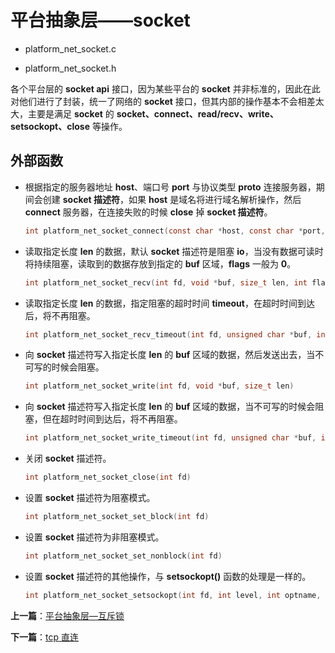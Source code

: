 # 平台抽象层——socket

- platform_net_socket.c

- platform_net_socket.h

各个平台层的 **socket api** 接口，因为某些平台的 **socket** 并非标准的，因此在此对他们进行了封装，统一了网络的 **socket** 接口，但其内部的操作基本不会相差太大，主要是满足 **socket** 的 **socket、connect、read/recv、write、setsockopt、close** 等操作。

## 外部函数

- 根据指定的服务器地址 **host**、端口号 **port** 与协议类型 **proto** 连接服务器，期间会创建 **socket 描述符**，如果 **host** 是域名将进行域名解析操作，然后 **connect** 服务器，在连接失败的时候 **close** 掉 **socket 描述符**。

    ```c
    int platform_net_socket_connect(const char *host, const char *port, int proto)
    ```

- 读取指定长度 **len** 的数据，默认 **socket** 描述符是阻塞 **io**，当没有数据可读时将持续阻塞，读取到的数据存放到指定的 **buf** 区域，**flags** 一般为 **0**。

    ```c
    int platform_net_socket_recv(int fd, void *buf, size_t len, int flags)
    ```

- 读取指定长度 **len** 的数据，指定阻塞的超时时间 **timeout**，在超时时间到达后，将不再阻塞。

    ```c
    int platform_net_socket_recv_timeout(int fd, unsigned char *buf, int len, int timeout)
    ```

- 向 **socket** 描述符写入指定长度 **len** 的 **buf** 区域的数据，然后发送出去，当不可写的时候会阻塞。

    ```c
    int platform_net_socket_write(int fd, void *buf, size_t len)
    ```

- 向 **socket** 描述符写入指定长度 **len** 的 **buf** 区域的数据，当不可写的时候会阻塞，但在超时时间到达后，将不再阻塞。

    ```c
    int platform_net_socket_write_timeout(int fd, unsigned char *buf, int len, int timeout)
    ```

- 关闭 **socket** 描述符。

    ```c
    int platform_net_socket_close(int fd)
    ```

- 设置 **socket** 描述符为阻塞模式。

    ```c
    int platform_net_socket_set_block(int fd)
    ```

- 设置 **socket** 描述符为非阻塞模式。

    ```c
    int platform_net_socket_set_nonblock(int fd)
    ```

- 设置 **socket** 描述符的其他操作，与 **setsockopt()** 函数的处理是一样的。

    ```c
    int platform_net_socket_setsockopt(int fd, int level, int optname, const void *optval, socklen_t optlen)
    ```

**上一篇**：[平台抽象层—互斥锁](./platform_mutex.md)

**下一篇**：[tcp 直连](./nettype_tcp.md)
